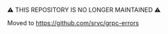 :warning: THIS REPOSITORY IS NO LONGER MAINTAINED :warning:

Moved to https://github.com/srvc/grpc-errors
